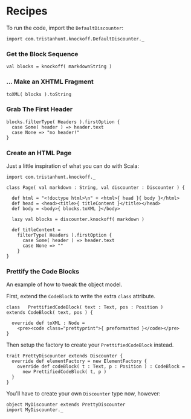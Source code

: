 Recipes
=======

To run the code, import the `DefaultDiscounter`:

    import com.tristanhunt.knockoff.DefaultDiscounter._

### Get the Block Sequence ###

    val blocks = knockoff( markdownString )

### ... Make an XHTML Fragment ###

    toXML( blocks ).toString

### Grab The First Header ###

    blocks.filterType( Headers ).firstOption {
      case Some( header ) => header.text
      case None => "no header!"
    }

### Create an HTML Page ###

Just a little inspiration of what you can do with Scala:

    import com.tristanhunt.knockoff._

    class Page( val markdown : String, val discounter : Discounter ) {

      def html = "<!doctype html>\n" + <html>{ head }{ body }</html>
      def head = <head><title>{ titleContent }</title></head>
      def body = <body>{ blocks.toXML }</body>
      
      lazy val blocks = discounter.knockoff( markdown )
      
      def titleContent =
        filterType( Headers ).firstOption {
          case Some( header ) => header.text
          case None => ""
        }
    }


### Prettify the Code Blocks ###

An example of how to tweak the object model.

First, extend the `CodeBlock` to write the extra `class` attribute.

    class   PrettifiedCodeBlock( text : Text, pos : Position )
    extends CodeBlock( text, pos ) {

      override def toXML : Node =
        <pre><code class="prettyprint">{ preformatted }</code></pre>
    }

Then setup the factory to create your `PrettifiedCodeBlock` instead.
    
    trait PrettyDiscounter extends Discounter {
      override def elementFactory = new ElementFactory {
        override def codeBlock( t : Text, p : Position ) : CodeBlock =
          new PrettifiedCodeBlock( t, p )
      }
    }

You'll have to create your own `Discounter` type now, however:

    object MyDiscounter extends PrettyDiscounter
    import MyDiscounter._

